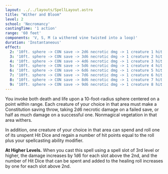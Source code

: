 ```yaml
---
layout: ../../layouts/SpellLayout.astro
title: "Wither and Bloom"
level: 2
school: 'Necromancy'
castingTime: '1 action'
range: '60 feet'
components: 'V, S, M (a withered vine twisted into a loop)'
duration: 'Instantaneous'
effect:
  2: '10ft. sphere -> CON save -> 2d6 necrotic dmg -> 1 creature 1 hit dice + spell mod healing'
  3: '10ft. sphere -> CON save -> 3d6 necrotic dmg -> 1 creature 2 hit dice + spell mod healing'
  4: '10ft. sphere -> CON save -> 4d6 necrotic dmg -> 1 creature 3 hit dice + spell mod healing'
  5: '10ft. sphere -> CON save -> 5d6 necrotic dmg -> 1 creature 4 hit dice + spell mod healing'
  6: '10ft. sphere -> CON save -> 6d6 necrotic dmg -> 1 creature 5 hit dice + spell mod healing'
  7: '10ft. sphere -> CON save -> 7d6 necrotic dmg -> 1 creature 6 hit dice + spell mod healing'
  8: '10ft. sphere -> CON save -> 8d6 necrotic dmg -> 1 creature 7 hit dice + spell mod healing'
  9: '10ft. sphere -> CON save -> 9d6 necrotic dmg -> 1 creature 8 hit dice + spell mod healing'
---
```


You invoke both death and life upon a 10-foot-radius sphere centered on a point within range. Each creature of your choice in that area must make a Constitution saving throw, taking 2d6 necrotic damage on a failed save, or half as much damage on a successful one. Nonmagical vegetation in that area withers.

In addition, one creature of your choice in that area can spend and roll one of its unspent Hit Dice and regain a number of hit points equal to the roll plus your spellcasting ability modifier.

**At Higher Levels.** When you cast this spell using a spell slot of 3rd level or higher, the damage increases by 1d6 for each slot above the 2nd, and the number of Hit Dice that can be spent and added to the healing roll increases by one for each slot above 2nd.
